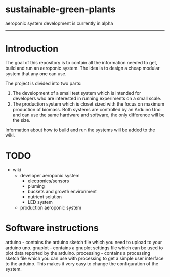 # sustainable-green-plants
aeroponic system
development is currently in alpha
- - -

# Introduction
The goal of this repository is to contain all the information needed to get, build and run an aeroponic system. The idea is to design a cheap modular system that any one can use.

The project is divided into two parts:
1. The development of a small test system which is intended for developers who are interested in running experiments on a small scale.
2. The production system which is closet sized with the focus on maximum production of biomass. Both systems are controlled by an Arduino Uno and can use the same hardware and software, the only difference will be the size.

Information about how to build and run the systems will be added to the wiki.

# TODO
* wiki
  * developer aeroponic system
	* electronics/sensors
	* pluming
	* buckets and growth environment
	* nutrient solution
	* LED system
  * production aeroponic system

# Software instructions
arduino - contains the arduino sketch file which you need to upload to your arduino uno.
gnuplot - contains a gnuplot settings file which can be used to plot data reported by the arduino.
processing - contains a processing sketch file which you can use with processing to get a simple user interface to the arduino. This makes it very easy to change the configuration of the system.
